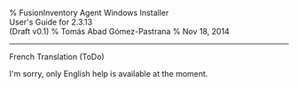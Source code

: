 % FusionInventory Agent Windows Installer\
  User's Guide for 2.3.13\
  (Draft v0.1)
% Tomás Abad Gómez-Pastrana
% Nov 18, 2014

----------

French Translation (ToDo)

I'm sorry, only English help is available at the moment.
